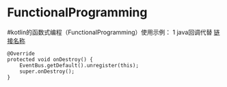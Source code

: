 # FunctionalProgramming
#kotlin的函数式编程（FunctionalProgramming）使用示例：
1 java回调代替
[链接名称](https://www.baidu.com/)

```
@Override
protected void onDestroy() {
    EventBus.getDefault().unregister(this);
    super.onDestroy();
}
```
